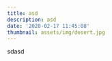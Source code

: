 ```yaml
---
title: asd
description: asd
date: '2020-02-17 11:45:08'
thumbnail: assets/img/desert.jpg
---
```

sdasd

